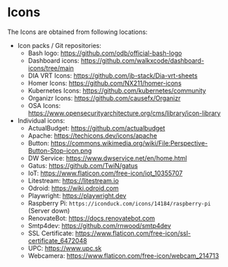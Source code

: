 # Icons

The Icons are obtained from following locations:

- Icon packs / Git repositories:
    - Bash logo: <https://github.com/odb/official-bash-logo>
    - Dashboard icons: <https://github.com/walkxcode/dashboard-icons/tree/main>
    - DIA VRT Icons: <https://github.com/jb-stack/Dia-vrt-sheets>
    - Homer Icons: <https://github.com/NX211/homer-icons>
    - Kubernetes Icons: <https://github.com/kubernetes/community>
    - Organizr Icons: <https://github.com/causefx/Organizr>
    - OSA Icons: <https://www.opensecurityarchitecture.org/cms/library/icon-library>
- Individual icons:
    - ActualBudget: <https://github.com/actualbudget>
    - Apache: <https://techicons.dev/icons/apache>
    - Button: <https://commons.wikimedia.org/wiki/File:Perspective-Button-Stop-icon.png>
    - DW Service: <https://www.dwservice.net/en/home.html>
    - Gatus: <https://github.com/TwiN/gatus>
    - IoT: <https://www.flaticon.com/free-icon/iot_10355707>
    - Litestream: <https://litestream.io>
    - Odroid: <https://wiki.odroid.com>
    - Playwright: <https://playwright.dev>
    - Raspberry Pi: `https://iconduck.com/icons/14184/raspberry-pi` (Server down)
    - RenovateBot: <https://docs.renovatebot.com>
    - Smtp4dev: <https://github.com/rnwood/smtp4dev>
    - SSL Certificate: <https://www.flaticon.com/free-icon/ssl-certificate_6472048>
    - UPC: <https://www.upc.sk>
    - Webcamera: <https://www.flaticon.com/free-icon/webcam_214713>
